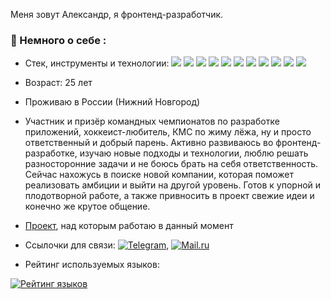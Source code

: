 Меня зовут Александр, я фронтенд-разработчик.

### :open_book: Немного о себе :

- Стек, инструменты и технологии: <img src="https://img.shields.io/badge/JavaScript-F7DF1E"/> <img src="https://img.shields.io/badge/TypeScript-3178C6"/> <img src="https://img.shields.io/badge/React-61DAFB"/> <img src="https://img.shields.io/badge/Redux | Redux Toolkit- 764988"/> <img src="https://img.shields.io/badge/Webpack-8ED5FA"/> <img src="https://img.shields.io/badge/npm-CB3837"/> <img src="https://img.shields.io/badge/scss-CD6799"/> <img src="https://img.shields.io/badge/css modules-black"/> <img src="https://img.shields.io/badge/BEM (css)-C0C0C0"/> <img src="https://img.shields.io/badge/git-F05133"/> <img src="https://img.shields.io/badge/Node.js-689F63"/>

- Возраст: 25 лет

- Проживаю в России (Нижний Новгород)

- Участник и призёр командных чемпионатов по разработке приложений, хоккеист-любитель, КМС по жиму лёжа, ну и просто ответственный и добрый парень. Активно развиваюсь во фронтенд-разработке, изучаю новые подходы и технологии, люблю решать разносторонние задачи и не боюсь брать на себя ответственность.
Сейчас нахожусь в поиске новой компании, которая поможет реализовать амбиции и выйти на другой уровень. Готов к упорной и плодотворной работе, а также привносить в проект свежие идеи и конечно же крутое общение.

- [Проект](https://github.com/EZzzKryak/my-project), над которым работаю в данный момент

- Ссылочки для связи: [![Telegram](https://img.shields.io/badge/@ezzzkryak-blue?logo=telegram&logoColor=white)](https://t.me/ezzzkryak), [![Mail.ru](https://img.shields.io/badge/manicynaleksandr@mail.ru-blue?logo=mail.ru)](mailto:manicynaleksandr@mail.ru)

- Рейтинг используемых языков:

[![Рейтинг языков](https://github-readme-stats.vercel.app/api/top-langs/?username=ezzzkryak&layout=compact&theme=vision-friendly-white)](https://github.com/anuraghazra/github-readme-stats) 
